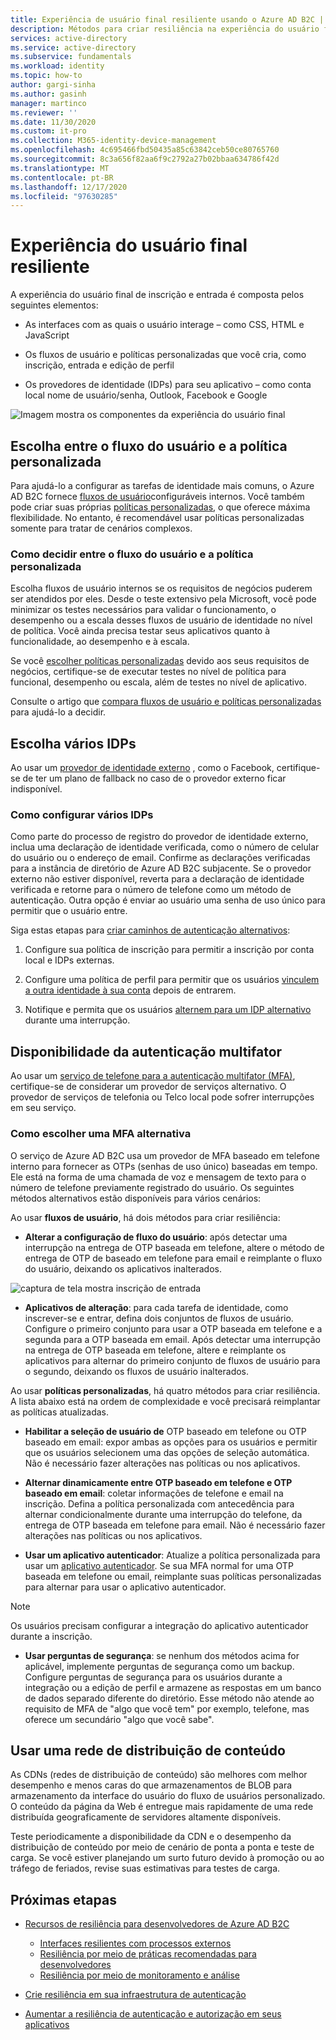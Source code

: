 ```yaml
---
title: Experiência de usuário final resiliente usando o Azure AD B2C | Microsoft Docs
description: Métodos para criar resiliência na experiência do usuário final usando o Azure AD B2C
services: active-directory
ms.service: active-directory
ms.subservice: fundamentals
ms.workload: identity
ms.topic: how-to
author: gargi-sinha
ms.author: gasinh
manager: martinco
ms.reviewer: ''
ms.date: 11/30/2020
ms.custom: it-pro
ms.collection: M365-identity-device-management
ms.openlocfilehash: 4c695466fbd50435a85c63842ceb50ce80765760
ms.sourcegitcommit: 8c3a656f82aa6f9c2792a27b02bbaa634786f42d
ms.translationtype: MT
ms.contentlocale: pt-BR
ms.lasthandoff: 12/17/2020
ms.locfileid: "97630285"
---
```

# <a name="resilient-end-user-experience"></a>Experiência do usuário final resiliente

A experiência do usuário final de inscrição e entrada é composta pelos seguintes elementos:

- As interfaces com as quais o usuário interage – como CSS, HTML e JavaScript

- Os fluxos de usuário e políticas personalizadas que você cria, como inscrição, entrada e edição de perfil

- Os provedores de identidade (IDPs) para seu aplicativo – como conta local nome de usuário/senha, Outlook, Facebook e Google

![Imagem mostra os componentes da experiência do usuário final](media/resilient-end-user-experiences/end-user-experience-architecture.png)

## <a name="choose-between-user-flow-and-custom-policy"></a>Escolha entre o fluxo do usuário e a política personalizada  

Para ajudá-lo a configurar as tarefas de identidade mais comuns, o Azure AD B2C fornece [fluxos de usuário](https://docs.microsoft.com/azure/active-directory-b2c/user-flow-overview)configuráveis internos. Você também pode criar suas próprias [políticas personalizadas](https://docs.microsoft.com/azure/active-directory-b2c/custom-policy-overview), o que oferece máxima flexibilidade. No entanto, é recomendável usar políticas personalizadas somente para tratar de cenários complexos.

### <a name="how-to-decide-between-user-flow-and-custom-policy"></a>Como decidir entre o fluxo do usuário e a política personalizada

Escolha fluxos de usuário internos se os requisitos de negócios puderem ser atendidos por eles. Desde o teste extensivo pela Microsoft, você pode minimizar os testes necessários para validar o funcionamento, o desempenho ou a escala desses fluxos de usuário de identidade no nível de política. Você ainda precisa testar seus aplicativos quanto à funcionalidade, ao desempenho e à escala.

Se você [escolher políticas personalizadas](https://docs.microsoft.com/azure/active-directory-b2c/custom-policy-get-started) devido aos seus requisitos de negócios, certifique-se de executar testes no nível de política para funcional, desempenho ou escala, além de testes no nível de aplicativo.

Consulte o artigo que [compara fluxos de usuário e políticas personalizadas](https://docs.microsoft.com/azure/active-directory-b2c/custom-policy-overview#comparing-user-flows-and-custom-policies) para ajudá-lo a decidir.

## <a name="choose-multiple-idps"></a>Escolha vários IDPs

Ao usar um [provedor de identidade externo](https://docs.microsoft.com/azure/active-directory-b2c/technical-overview#external-identity-providers) , como o Facebook, certifique-se de ter um plano de fallback no caso de o provedor externo ficar indisponível.

### <a name="how-to-set-up-multiple-idps"></a>Como configurar vários IDPs

Como parte do processo de registro do provedor de identidade externo, inclua uma declaração de identidade verificada, como o número de celular do usuário ou o endereço de email. Confirme as declarações verificadas para a instância de diretório de Azure AD B2C subjacente. Se o provedor externo não estiver disponível, reverta para a declaração de identidade verificada e retorne para o número de telefone como um método de autenticação. Outra opção é enviar ao usuário uma senha de uso único para permitir que o usuário entre.

 Siga estas etapas para [criar caminhos de autenticação alternativos](https://github.com/azure-ad-b2c/samples/tree/master/policies/idps-filter):

 1. Configure sua política de inscrição para permitir a inscrição por conta local e IDPs externas.

 2. Configure uma política de perfil para permitir que os usuários [vinculem a outra identidade à sua conta](https://github.com/Azure-Samples/active-directory-b2c-advanced-policies/tree/master/account-linking) depois de entrarem.

 3. Notifique e permita que os usuários [alternem para um IDP alternativo](https://docs.microsoft.com/azure/active-directory-b2c/customize-ui-with-html#configure-dynamic-custom-page-content-uri) durante uma interrupção.

## <a name="availability-of-multi-factor-authentication"></a>Disponibilidade da autenticação multifator

Ao usar um [serviço de telefone para a autenticação multifator (MFA)](https://docs.microsoft.com/azure/active-directory-b2c/phone-authentication), certifique-se de considerar um provedor de serviços alternativo. O provedor de serviços de telefonia ou Telco local pode sofrer interrupções em seu serviço.

### <a name="how-to-choose-an-alternate-mfa"></a>Como escolher uma MFA alternativa  

O serviço de Azure AD B2C usa um provedor de MFA baseado em telefone interno para fornecer as OTPs (senhas de uso único) baseadas em tempo. Ele está na forma de uma chamada de voz e mensagem de texto para o número de telefone previamente registrado do usuário. Os seguintes métodos alternativos estão disponíveis para vários cenários:

Ao usar **fluxos de usuário**, há dois métodos para criar resiliência:

- **Alterar a configuração de fluxo do usuário**: após detectar uma interrupção na entrega de OTP baseada em telefone, altere o método de entrega de OTP de baseado em telefone para email e reimplante o fluxo do usuário, deixando os aplicativos inalterados.

![captura de tela mostra inscrição de entrada](media/resilient-end-user-experiences/create-sign-in.png)

- **Aplicativos de alteração**: para cada tarefa de identidade, como inscrever-se e entrar, defina dois conjuntos de fluxos de usuário. Configure o primeiro conjunto para usar a OTP baseada em telefone e a segunda para a OTP baseada em email. Após detectar uma interrupção na entrega de OTP baseada em telefone, altere e reimplante os aplicativos para alternar do primeiro conjunto de fluxos de usuário para o segundo, deixando os fluxos de usuário inalterados.  

Ao usar **políticas personalizadas**, há quatro métodos para criar resiliência. A lista abaixo está na ordem de complexidade e você precisará reimplantar as políticas atualizadas.

- **Habilitar a seleção de usuário de** OTP baseado em telefone ou OTP baseado em email: expor ambas as opções para os usuários e permitir que os usuários selecionem uma das opções de seleção automática. Não é necessário fazer alterações nas políticas ou nos aplicativos.

- **Alternar dinamicamente entre OTP baseado em telefone e OTP baseado em email**: coletar informações de telefone e email na inscrição. Defina a política personalizada com antecedência para alternar condicionalmente durante uma interrupção do telefone, da entrega de OTP baseada em telefone para email. Não é necessário fazer alterações nas políticas ou nos aplicativos.

- **Usar um aplicativo autenticador**: Atualize a política personalizada para usar um [aplicativo autenticador](https://github.com/azure-ad-b2c/samples/tree/master/policies/custom-mfa-totp). Se sua MFA normal for uma OTP baseada em telefone ou email, reimplante suas políticas personalizadas para alternar para usar o aplicativo autenticador.

>[!Note]
>Os usuários precisam configurar a integração do aplicativo autenticador durante a inscrição.

- **Usar perguntas de segurança**: se nenhum dos métodos acima for aplicável, implemente perguntas de segurança como um backup. Configure perguntas de segurança para os usuários durante a integração ou a edição de perfil e armazene as respostas em um banco de dados separado diferente do diretório. Esse método não atende ao requisito de MFA de "algo que você tem" por exemplo, telefone, mas oferece um secundário "algo que você sabe".

## <a name="use-a-content-delivery-network"></a>Usar uma rede de distribuição de conteúdo

As CDNs (redes de distribuição de conteúdo) são melhores com melhor desempenho e menos caras do que armazenamentos de BLOB para armazenamento da interface do usuário do fluxo de usuários personalizado. O conteúdo da página da Web é entregue mais rapidamente de uma rede distribuída geograficamente de servidores altamente disponíveis.  

Teste periodicamente a disponibilidade da CDN e o desempenho da distribuição de conteúdo por meio de cenário de ponta a ponta e teste de carga. Se você estiver planejando um surto futuro devido à promoção ou ao tráfego de feriados, revise suas estimativas para testes de carga.
  
## <a name="next-steps"></a>Próximas etapas

- [Recursos de resiliência para desenvolvedores de Azure AD B2C](resilience-b2c.md)
  
  - [Interfaces resilientes com processos externos](resilient-external-processes.md)
  - [Resiliência por meio de práticas recomendadas para desenvolvedores](resilience-b2c-developer-best-practices.md)
  - [Resiliência por meio de monitoramento e análise](resilience-with-monitoring-alerting.md)
- [Crie resiliência em sua infraestrutura de autenticação](resilience-in-infrastructure.md)
- [Aumentar a resiliência de autenticação e autorização em seus aplicativos](resilience-app-development-overview.md)
